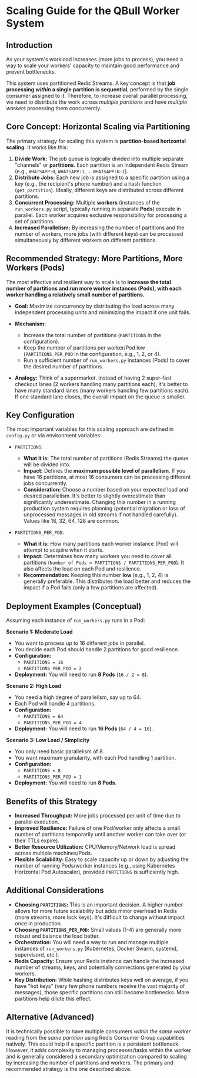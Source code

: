# Scaling Guide for the QBull Worker System

## Introduction

As your system's workload increases (more jobs to process), you need a way to scale your workers' capacity to maintain good performance and prevent bottlenecks.

This system uses partitioned Redis Streams. A key concept is that **job processing *within* a single partition is sequential**, performed by the single consumer assigned to it. Therefore, to increase overall parallel processing, we need to distribute the work across *multiple partitions* and have *multiple workers* processing them concurrently.

## Core Concept: Horizontal Scaling via Partitioning

The primary strategy for scaling this system is **partition-based horizontal scaling**. It works like this:

1.  **Divide Work:** The job queue is logically divided into multiple separate "channels" or **partitions**. Each partition is an independent Redis Stream (e.g., `WHATSAPP:0`, `WHATSAPP:1`, ... `WHATSAPP:N-1`).
2.  **Distribute Jobs:** Each new job is assigned to a specific partition using a key (e.g., the recipient's phone number) and a hash function (`get_partition`). Ideally, different keys are distributed across different partitions.
3.  **Concurrent Processing:** Multiple **workers** (instances of the `run_workers.py` script, typically running in separate **Pods**) execute in parallel. Each worker acquires exclusive responsibility for processing a set of partitions.
4.  **Increased Parallelism:** By increasing the number of partitions and the number of workers, more jobs (with different keys) can be processed simultaneously by different workers on different partitions.

## Recommended Strategy: More Partitions, More Workers (Pods)

The most effective and resilient way to scale is to **increase the total number of partitions and run more worker instances (Pods), with each worker handling a relatively small number of partitions.**

* **Goal:** Maximize concurrency by distributing the load across many independent processing units and minimizing the impact if one unit fails.
* **Mechanism:**
    * Increase the total number of partitions (`PARTITIONS` in the configuration).
    * Keep the number of partitions per worker/Pod low (`PARTITIONS_PER_POD` in the configuration, e.g., 1, 2, or 4).
    * Run a sufficient number of `run_workers.py` instances (Pods) to cover the desired number of partitions.

* **Analogy:** Think of a supermarket. Instead of having 2 super-fast checkout lanes (2 workers handling many partitions each), it's better to have many standard lanes (many workers handling few partitions each). If one standard lane closes, the overall impact on the queue is smaller.

## Key Configuration

The most important variables for this scaling approach are defined in `config.py` or via environment variables:

* `PARTITIONS`:
    * **What it is:** The total number of partitions (Redis Streams) the queue will be divided into.
    * **Impact:** Defines the **maximum possible level of parallelism**. If you have 16 partitions, at most 16 consumers can be processing different jobs concurrently.
    * **Consideration:** Choose a number based on your expected load and desired parallelism. It's better to slightly overestimate than significantly underestimate. Changing this number in a running production system requires planning (potential migration or loss of unprocessed messages in old streams if not handled carefully). Values like 16, 32, 64, 128 are common.

* `PARTITIONS_PER_POD`:
    * **What it is:** How many partitions each worker instance (Pod) will attempt to acquire when it starts.
    * **Impact:** Determines how many workers you need to cover all partitions (`Number of Pods ≈ PARTITIONS / PARTITIONS_PER_POD`). It also affects the load on each Pod and resilience.
    * **Recommendation:** Keeping this number **low** (e.g., 1, 2, 4) is generally preferable. This distributes the load better and reduces the impact if a Pod fails (only a few partitions are affected).

## Deployment Examples (Conceptual)

Assuming each instance of `run_workers.py` runs in a Pod:

**Scenario 1: Moderate Load**

* You want to process up to 16 different jobs in parallel.
* You decide each Pod should handle 2 partitions for good resilience.
* **Configuration:**
    * `PARTITIONS = 16`
    * `PARTITIONS_PER_POD = 2`
* **Deployment:** You will need to run **8 Pods** (`16 / 2 = 8`).

**Scenario 2: High Load**

* You need a high degree of parallelism, say up to 64.
* Each Pod will handle 4 partitions.
* **Configuration:**
    * `PARTITIONS = 64`
    * `PARTITIONS_PER_POD = 4`
* **Deployment:** You will need to run **16 Pods** (`64 / 4 = 16`).

**Scenario 3: Low Load / Simplicity**

* You only need basic parallelism of 8.
* You want maximum granularity, with each Pod handling 1 partition.
* **Configuration:**
    * `PARTITIONS = 8`
    * `PARTITIONS_PER_POD = 1`
* **Deployment:** You will need to run **8 Pods**.

## Benefits of this Strategy

* **Increased Throughput:** More jobs processed per unit of time due to parallel execution.
* **Improved Resilience:** Failure of one Pod/worker only affects a small number of partitions temporarily until another worker can take over (or their TTLs expire).
* **Better Resource Utilization:** CPU/Memory/Network load is spread across multiple machines/Pods.
* **Flexible Scalability:** Easy to scale capacity up or down by adjusting the number of running Pods/worker instances (e.g., using Kubernetes Horizontal Pod Autoscaler), provided `PARTITIONS` is sufficiently high.

## Additional Considerations

* **Choosing `PARTITIONS`:** This is an important decision. A higher number allows for more future scalability but adds minor overhead in Redis (more streams, more lock keys). It's difficult to change without impact once in production.
* **Choosing `PARTITIONS_PER_POD`:** Small values (1-4) are generally more robust and balance the load better.
* **Orchestration:** You will need a way to run and manage multiple instances of `run_workers.py` (Kubernetes, Docker Swarm, systemd, supervisord, etc.).
* **Redis Capacity:** Ensure your Redis instance can handle the increased number of streams, keys, and potentially connections generated by your workers.
* **Key Distribution:** While hashing distributes keys well on average, if you have "hot keys" (very few phone numbers receive the vast majority of messages), those specific partitions can still become bottlenecks. More partitions help dilute this effect.

## Alternative (Advanced)

It is technically possible to have multiple consumers *within the same worker* reading from the *same partition* using Redis Consumer Group capabilities natively. This could help if a specific partition is a persistent bottleneck. However, it adds complexity to managing processes/tasks within the worker and is generally considered a secondary optimization compared to scaling by increasing the number of partitions and workers. The primary and recommended strategy is the one described above.